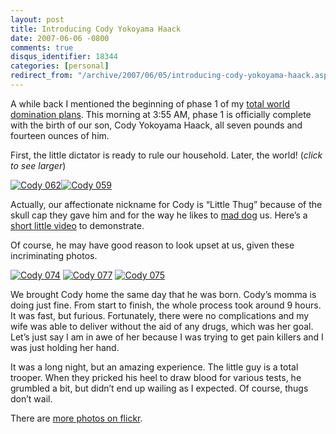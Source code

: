 ```yaml
---
layout: post
title: Introducing Cody Yokoyama Haack
date: 2007-06-06 -0800
comments: true
disqus_identifier: 18344
categories: [personal]
redirect_from: "/archive/2007/06/05/introducing-cody-yokoyama-haack.aspx/"
---
```


A while back I mentioned the beginning of phase 1 of my [total world
domination
plans](https://haacked.com/archive/2006/11/05/World_Domination_Phase_1_Commenced.aspx "World Domination Phase 1").
This morning at 3:55 AM, phase 1 is officially complete with the birth
of our son, Cody Yokoyama Haack, all seven pounds and fourteen ounces of
him.

First, the little dictator is ready to rule our household. Later, the
world! (*click to see larger*)

[![Cody
062](https://haacked.com/images/haacked_com/WindowsLiveWriter/IntroducingCodyYokoyamaHaack_13663/Cody%20062_thumb.jpg)![Cody
059](https://haacked.com/images/haacked_com/WindowsLiveWriter/IntroducingCodyYokoyamaHaack_13663/Cody%20059_thumb.jpg)](https://haacked.com/images/haacked_com/WindowsLiveWriter/IntroducingCodyYokoyamaHaack_13663/Cody%20059.jpg "cody")

Actually, our affectionate nickname for Cody is “Little Thug” because of
the skull cap they gave him and for the way he likes to [mad
dog](http://www.urbandictionary.com/define.php?term=mad+dog "Mad Dog Definition on Urban Dictionary")
us. Here’s a [short little
video](https://haacked.com/images/Cody_064.MPG "Video of Cody’s, the Little Thug")
to demonstrate.

Of course, he may have good reason to look upset at us, given these
incriminating photos.

[![Cody
074](https://haacked.com/images/haacked_com/WindowsLiveWriter/IntroducingCodyYokoyamaHaack_13663/Cody%20074_thumb_2.jpg)](https://haacked.com/images/haacked_com/WindowsLiveWriter/IntroducingCodyYokoyamaHaack_13663/Cody%20074_2.jpg "cody")
[![Cody
077](https://haacked.com/images/haacked_com/WindowsLiveWriter/IntroducingCodyYokoyamaHaack_13663/Cody%20077_thumb_1.jpg)](https://haacked.com/images/haacked_com/WindowsLiveWriter/IntroducingCodyYokoyamaHaack_13663/Cody%20077_1.jpg "cody")
[![Cody
075](https://haacked.com/images/haacked_com/WindowsLiveWriter/IntroducingCodyYokoyamaHaack_13663/Cody%20075_thumb_1.jpg)](https://haacked.com/images/haacked_com/WindowsLiveWriter/IntroducingCodyYokoyamaHaack_13663/Cody%20075_1.jpg "cody")

We brought Cody home the same day that he was born. Cody’s momma is
doing just fine. From start to finish, the whole process took around 9
hours. It was fast, but furious. Fortunately, there were no
complications and my wife was able to deliver without the aid of any
drugs, which was her goal. Let’s just say I am in awe of her because I
was trying to get pain killers and I was just holding her hand.

It was a long night, but an amazing experience. The little guy is a
total trooper. When they pricked his heel to draw blood for various
tests, he grumbled a bit, but didn’t end up wailing as I expected. Of
course, thugs don’t wail.

There are [more photos on
flickr](http://www.flickr.com/photos/haacked/tags/cody/ "Photos of Cody").

